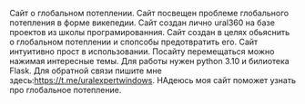 Сайт о глобальном потеплении.
Сайт посвещен проблеме глобального потепления в форме викепедии.
Сайт создан лично ural360 на базе проектов из школы програмированния.
Сайт создан в целях обьяснить о глобальном потеплении и спопсобы предотвратить его.
Сайт интуитивно прост в использовании. Посайту перемещаться можно нажимая интересные темы.
Для работы нужен python 3.10 и билиотека Flask.
Для обратной связи пишите мне здесь:https://t.me/uralexpertwindows.
НАдеюсь моя сайт поможет узнать про глобальное потепление.

